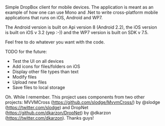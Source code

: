 Simple DropBox client for mobile devices. 
The application is meant as an example of how one can use Mono and .Net to write cross-platform mobile applications that runs on iOS, Android and WP7.

The Android version is built on Api version 8 (Android 2.2), the iOS version is built on iOS v 3.2 (yep :-)) and the WP7 version is built on SDK v 7.5.

Feel free to do whatever you want with the code.


TODO for the future:
* Test the UI on all devices
* Add icons for files/folders on iOS
* Display other file types than text
* Modify files
* Upload new files
* Save files to local storage


Oh. While I remember. This project uses components from two other projects: MVVMCross (https://github.com/slodge/MvvmCross/) by @slodge (https://twitter.com/slodge) and DropNet (https://github.com/dkarzon/DropNet) by @dkarzon (https://twitter.com/dkarzon). 
Thanks guys!